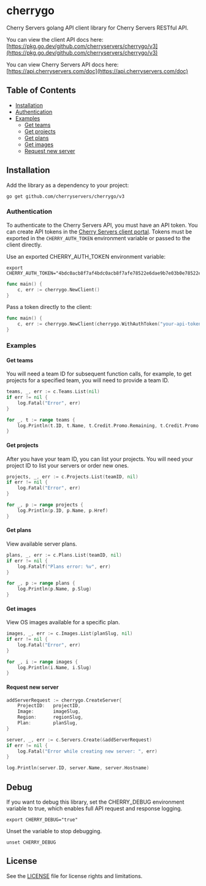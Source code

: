 # cherrygo

Cherry Servers golang API client library for Cherry Servers RESTful API.

You can view the client API docs here: [https://pkg.go.dev/github.com/cherryservers/cherrygo/v3](https://pkg.go.dev/github.com/cherryservers/cherrygo/v3)

You can view Cherry Servers API docs here: [https://api.cherryservers.com/doc](https://api.cherryservers.com/doc)

## Table of Contents

- [Installation](#installation)
- [Authentication](#authentication)
- [Examples](#examples)
  - [Get teams](#get-teams)
  - [Get projects](#get-projects)
  - [Get plans](#get-plans)
  - [Get images](#get-images)
  - [Request new server](#request-new-server)

## Installation

Add the library as a dependency to your project:
```
go get github.com/cherryservers/cherrygo/v3
```

### Authentication

To authenticate to the Cherry Servers API, you must have an API token. You can create API tokens in the [Cherry Servers client portal](https://portal.cherryservers.com/settings/api-keys). Tokens must be exported in the `CHERRY_AUTH_TOKEN` environment variable or passed to the client directly.

Use an exported CHERRY_AUTH_TOKEN environment variable:
```
export CHERRY_AUTH_TOKEN="4bdc0acb8f7af4bdc0acb8f7afe78522e6dae9b7e03b0e78522e6dae9b7e03b0"
```
```go
func main() {
    c, err := cherrygo.NewClient()
}
```
Pass a token directly to the client:
```go
func main() {
    c, err := cherrygo.NewClient(cherrygo.WithAuthToken("your-api-token"))
}
```

### Examples

#### Get teams
You will need a team ID for subsequent function calls, for example, to get projects for a specified team, you will need to provide a team ID.
```go
teams, _, err := c.Teams.List(nil)
if err != nil {
    log.Fatal("Error", err)
}

for _, t := range teams {
    log.Println(t.ID, t.Name, t.Credit.Promo.Remaining, t.Credit.Promo.Usage, t.Credit.Resources.Pricing.Price)
}
```

#### Get projects
After you have your team ID, you can list your projects. You will need your project ID to list your servers or order new ones.
```go
projects, _, err := c.Projects.List(teamID, nil)
if err != nil {
    log.Fatal("Error", err)
}

for _, p := range projects {
    log.Println(p.ID, p.Name, p.Href)
}
```

#### Get plans
View available server plans.

```go
plans, _, err := c.Plans.List(teamID, nil)
if err != nil {
    log.Fatalf("Plans error: %v", err)
}

for _, p := range plans {
    log.Println(p.Name, p.Slug)
}
```

#### Get images
View OS images available for a specific plan.

```go
images, _, err := c.Images.List(planSlug, nil)
if err != nil {
    log.Fatal("Error", err)
}

for _, i := range images {
    log.Println(i.Name, i.Slug)
}
```

#### Request new server
```go
addServerRequest := cherrygo.CreateServer{
    ProjectID:   projectID,
    Image:       imageSlug,
    Region:      regionSlug,
    Plan:        planSlug,
}

server, _, err := c.Servers.Create(&addServerRequest)
if err != nil {
    log.Fatal("Error while creating new server: ", err)
}

log.Println(server.ID, server.Name, server.Hostname)
```

## Debug

If you want to debug this library, set the CHERRY_DEBUG environment variable to true, which enables full API request and response logging.
```
export CHERRY_DEBUG="true"
```

Unset the variable to stop debugging.
```
unset CHERRY_DEBUG
```

## License

See the [LICENSE](LICENSE.md) file for license rights and limitations.
